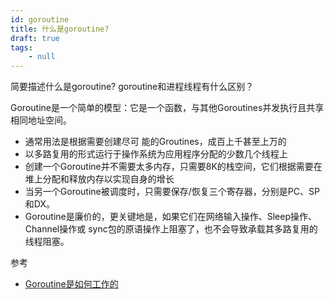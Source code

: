 ```yaml
---
id: goroutine
title: 什么是goroutine?
draft: true
tags:
    - null
---
```


<!--front-->
简要描述什么是goroutine?
goroutine和进程线程有什么区别？

<!--back-->

Goroutine是一个简单的模型：它是一个函数，与其他Goroutines并发执行且共享相同地址空间。
* 通常用法是根据需要创建尽可 能的Groutines，成百上千甚至上万的
* 以多路复用的形式运行于操作系统为应用程序分配的少数几个线程上
* 创建一个Goroutine并不需要太多内存，只需要8K的栈空间，它们根据需要在堆上分配和释放内存以实现自身的增长
* 当另一个Goroutine被调度时，只需要保存/恢复三个寄存器，分别是PC、SP和DX。
* Goroutine是廉价的，更关键地是，如果它们在网络输入操作、Sleep操作、Channel操作或 sync包的原语操作上阻塞了，也不会导致承载其多路复用的线程阻塞。

参考
* [Goroutine是如何工作的](https://tonybai.com/2014/11/15/how-goroutines-work/)